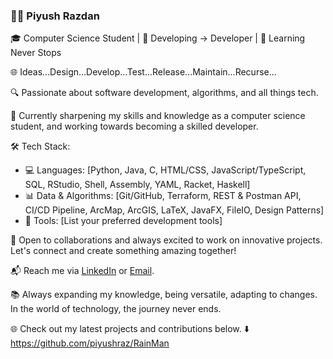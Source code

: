 ### 👨‍💻 Piyush Razdan

🎓 Computer Science Student | 🌟 Developing -> Developer | 🚀 Learning Never Stops

🌐 Ideas...Design...Develop...Test...Release...Maintain...Recurse...

🔍 Passionate about software development, algorithms, and all things tech.

🌱 Currently sharpening my skills and knowledge as a computer science student, and working towards becoming a skilled developer.

🛠️ Tech Stack:
- 💻 Languages: [Python, Java, C, HTML/CSS, JavaScript/TypeScript, SQL, RStudio, Shell, Assembly, YAML, Racket, Haskell]
- 📊 Data & Algorithms: [Git/GitHub, Terraform, REST & Postman API, CI/CD Pipeline, ArcMap, ArcGIS, LaTeX, JavaFX, FileIO, Design Patterns]
- 🔧 Tools: [List your preferred development tools]

🌟 Open to collaborations and always excited to work on innovative projects. Let's connect and create something amazing together!

📬 Reach me via [LinkedIn](https://www.linkedin.com/in/piyushrazdan/) or [Email](piyush.razdan@gmail.com).

📚 Always expanding my knowledge, being versatile, adapting to changes. In the world of technology, the journey never ends.

🌐 Check out my latest projects and contributions below. ⬇️
https://github.com/piyushraz/RainMan

